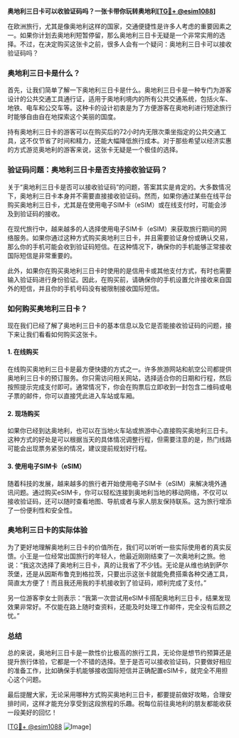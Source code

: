 **奥地利三日卡可以收验证码吗？一张卡带你玩转奥地利[[TG💪+ @esim1088](https://t.me/s/esim1088)]**

在欧洲旅行，尤其是像奥地利这样的国家，交通便捷性是许多人考虑的重要因素之一。如果你计划去奥地利短暂停留，那么奥地利三日卡无疑是一个非常实用的选择。不过，在决定购买这张卡之前，很多人会有一个疑问：奥地利三日卡可以接收验证码吗？

### 奥地利三日卡是什么？

首先，让我们简单了解一下奥地利三日卡是什么。奥地利三日卡是一种专门为游客设计的公共交通工具通行证，适用于奥地利境内的所有公共交通系统，包括火车、地铁、电车和公交车等。这种卡的设计初衷是为了方便游客在奥地利进行短途旅行时能够自由自在地探索这个美丽的国度。

持有奥地利三日卡的游客可以在购买后的72小时内无限次乘坐指定的公共交通工具，这不仅节省了时间和精力，还能大幅降低旅行成本。对于那些希望以经济实惠的方式游览奥地利的游客来说，这张卡无疑是一个极佳的选择。

### 验证码问题：奥地利三日卡是否支持接收验证码？

关于“奥地利三日卡是否可以接收验证码”的问题，答案其实是肯定的。大多数情况下，奥地利三日卡本身并不需要直接接收验证码。然而，如果你通过某些在线平台购买奥地利三日卡，尤其是在使用电子SIM卡（eSIM）或在线支付时，可能会涉及到验证码的接收。

在现代旅行中，越来越多的人选择使用电子SIM卡（eSIM）来获取旅行期间的网络服务。如果你通过这种方式购买奥地利三日卡，并且需要验证身份或确认交易，那么你的手机可能会收到验证码短信。在这种情况下，确保你的手机能够正常接收国际短信是非常重要的。

此外，如果你在购买奥地利三日卡时使用的是信用卡或其他支付方式，有时也需要输入验证码进行身份验证。因此，在购买前，请确保你的手机设置允许接收来自国外的短信，并且你的手机号码没有被限制接收国际短信。

### 如何购买奥地利三日卡？

现在我们已经了解了奥地利三日卡的基本信息以及它是否能接收验证码的问题，接下来让我们看看如何购买这张卡。

#### 1. 在线购买

在线购买奥地利三日卡是最方便快捷的方式之一。许多旅游网站和航空公司都提供奥地利三日卡的预订服务。你只需访问相关网站，选择适合你的日期和行程，然后按照提示完成支付即可。通常情况下，你会在购票后立即收到一封包含二维码或电子票的邮件，你可以直接凭此进入车站或车厢。

#### 2. 现场购买

如果你已经到达奥地利，也可以在当地火车站或旅游中心直接购买奥地利三日卡。这种方式的好处是可以根据当天的具体情况调整行程，但需要注意的是，热门线路可能会出现票务紧张的情况，建议提前规划好行程。

#### 3. 使用电子SIM卡（eSIM）

随着科技的发展，越来越多的旅行者开始使用电子SIM卡（eSIM）来解决境外通讯问题。通过购买eSIM卡，你可以轻松连接到奥地利当地的移动网络，不仅可以接收验证码，还可以随时查看地图、导航或者与家人朋友保持联系。这为旅行增添了一份便利性和安全性。

### 奥地利三日卡的实际体验

为了更好地理解奥地利三日卡的价值所在，我们可以听听一些实际使用者的真实反馈。小王是一位经常出国旅行的年轻人，他最近刚刚结束了一次奥地利之旅。他说：“我这次选择了奥地利三日卡，真的让我省了不少钱。无论是从维也纳到萨尔茨堡，还是从因斯布鲁克到格拉茨，只要出示这张卡就能免费搭乘各种交通工具，简直太方便了！而且我还用我的手机接收到了验证码，顺利完成了支付。”

另一位游客李女士则表示：“我第一次尝试用eSIM卡搭配奥地利三日卡，结果发现效果非常好。不仅能在路上随时查资料，还能及时处理工作邮件，完全没有后顾之忧。”

### 总结

总的来说，奥地利三日卡是一款性价比极高的旅行工具，无论你是想节约预算还是提升旅行体验，它都是一个不错的选择。至于是否可以接收验证码，只要做好相应的准备工作，比如确保手机能够接收国际短信并正确配置eSIM卡，就完全不用担心这个问题。

最后提醒大家，无论采用哪种方式购买奥地利三日卡，都要提前做好攻略，合理安排时间，这样才能充分享受到这段旅程的乐趣。祝每位前往奥地利的朋友都能收获一段美好的回忆！

[[TG💪+ @esim1088](https://t.me/s/esim1088) ![Image](https://i.postimg.cc/4NQfJmqS/Snipaste-2025-05-13-00-14-12.png)]